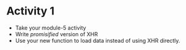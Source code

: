 # Activity 1

- Take your module-5 activity​
- Write _promisified_ version of XHR​
- Use your new function to load data instead of using XHR directly​.